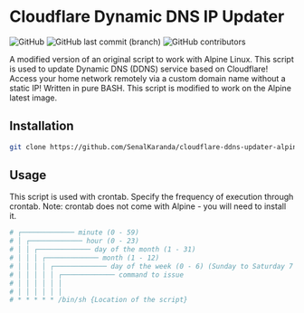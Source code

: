 # Cloudflare Dynamic DNS IP Updater
<img alt="GitHub" src="https://img.shields.io/github/license/K0p1-Git/cloudflare-ddns-updater?color=black"> <img alt="GitHub last commit (branch)" src="https://img.shields.io/github/last-commit/K0p1-Git/cloudflare-ddns-updater/main"> <img alt="GitHub contributors" src="https://img.shields.io/github/contributors/K0p1-Git/cloudflare-ddns-updater">

A modified version of an original script to work with Alpine Linux. This script is used to update Dynamic DNS (DDNS) service based on Cloudflare! Access your home network remotely via a custom domain name without a static IP! Written in pure BASH. This script is modified to work on the Alpine latest image.

## Installation

```bash
git clone https://github.com/SenalKaranda/cloudflare-ddns-updater-alpine.git
```

## Usage
This script is used with crontab. Specify the frequency of execution through crontab. Note: crontab does not come with Alpine - you will need to install it.

```bash
# ┌───────────── minute (0 - 59)
# │ ┌───────────── hour (0 - 23)
# │ │ ┌───────────── day of the month (1 - 31)
# │ │ │ ┌───────────── month (1 - 12)
# │ │ │ │ ┌───────────── day of the week (0 - 6) (Sunday to Saturday 7 is also Sunday on some systems)
# │ │ │ │ │ ┌───────────── command to issue                               
# │ │ │ │ │ │
# │ │ │ │ │ │
# * * * * * /bin/sh {Location of the script}
```

